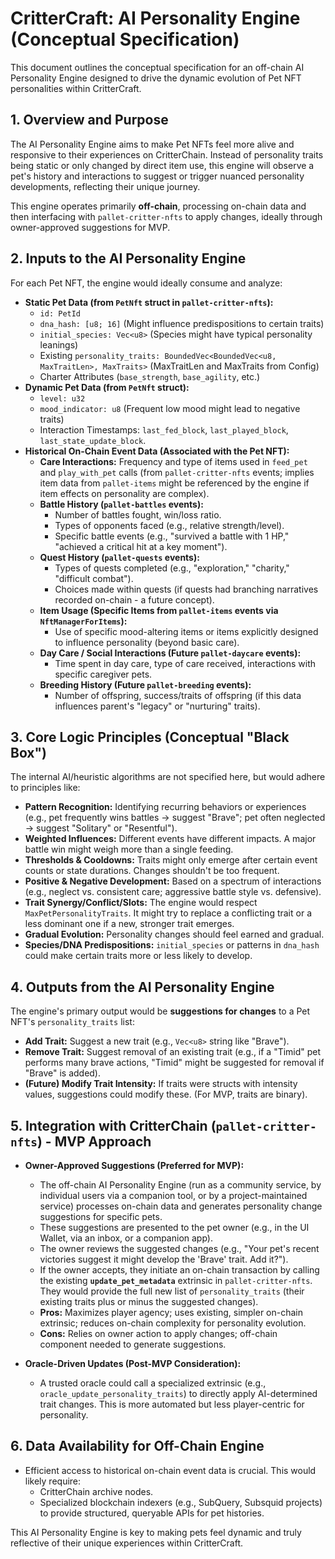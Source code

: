 # CritterCraft: AI Personality Engine (Conceptual Specification)

This document outlines the conceptual specification for an off-chain AI Personality Engine designed to drive the dynamic evolution of Pet NFT personalities within CritterCraft.

## 1. Overview and Purpose

The AI Personality Engine aims to make Pet NFTs feel more alive and responsive to their experiences on CritterChain. Instead of personality traits being static or only changed by direct item use, this engine will observe a pet's history and interactions to suggest or trigger nuanced personality developments, reflecting their unique journey.

This engine operates primarily **off-chain**, processing on-chain data and then interfacing with `pallet-critter-nfts` to apply changes, ideally through owner-approved suggestions for MVP.

## 2. Inputs to the AI Personality Engine

For each Pet NFT, the engine would ideally consume and analyze:

*   **Static Pet Data (from `PetNft` struct in `pallet-critter-nfts`):**
    *   `id: PetId`
    *   `dna_hash: [u8; 16]` (Might influence predispositions to certain traits)
    *   `initial_species: Vec<u8>` (Species might have typical personality leanings)
    *   Existing `personality_traits: BoundedVec<BoundedVec<u8, MaxTraitLen>, MaxTraits>` (MaxTraitLen and MaxTraits from Config)
    *   Charter Attributes (`base_strength`, `base_agility`, etc.)
*   **Dynamic Pet Data (from `PetNft` struct):**
    *   `level: u32`
    *   `mood_indicator: u8` (Frequent low mood might lead to negative traits)
    *   Interaction Timestamps: `last_fed_block`, `last_played_block`, `last_state_update_block`.
*   **Historical On-Chain Event Data (Associated with the Pet NFT):**
    *   **Care Interactions:** Frequency and type of items used in `feed_pet` and `play_with_pet` calls (from `pallet-critter-nfts` events; implies item data from `pallet-items` might be referenced by the engine if item effects on personality are complex).
    *   **Battle History (`pallet-battles` events):**
        *   Number of battles fought, win/loss ratio.
        *   Types of opponents faced (e.g., relative strength/level).
        *   Specific battle events (e.g., "survived a battle with 1 HP," "achieved a critical hit at a key moment").
    *   **Quest History (`pallet-quests` events):**
        *   Types of quests completed (e.g., "exploration," "charity," "difficult combat").
        *   Choices made within quests (if quests had branching narratives recorded on-chain - a future concept).
    *   **Item Usage (Specific Items from `pallet-items` events via `NftManagerForItems`):**
        *   Use of specific mood-altering items or items explicitly designed to influence personality (beyond basic care).
    *   **Day Care / Social Interactions (Future `pallet-daycare` events):**
        *   Time spent in day care, type of care received, interactions with specific caregiver pets.
    *   **Breeding History (Future `pallet-breeding` events):**
        *   Number of offspring, success/traits of offspring (if this data influences parent's "legacy" or "nurturing" traits).

## 3. Core Logic Principles (Conceptual "Black Box")

The internal AI/heuristic algorithms are not specified here, but would adhere to principles like:

*   **Pattern Recognition:** Identifying recurring behaviors or experiences (e.g., pet frequently wins battles -> suggest "Brave"; pet often neglected -> suggest "Solitary" or "Resentful").
*   **Weighted Influences:** Different events have different impacts. A major battle win might weigh more than a single feeding.
*   **Thresholds & Cooldowns:** Traits might only emerge after certain event counts or state durations. Changes shouldn't be too frequent.
*   **Positive & Negative Development:** Based on a spectrum of interactions (e.g., neglect vs. consistent care; aggressive battle style vs. defensive).
*   **Trait Synergy/Conflict/Slots:** The engine would respect `MaxPetPersonalityTraits`. It might try to replace a conflicting trait or a less dominant one if a new, stronger trait emerges.
*   **Gradual Evolution:** Personality changes should feel earned and gradual.
*   **Species/DNA Predispositions:** `initial_species` or patterns in `dna_hash` could make certain traits more or less likely to develop.

## 4. Outputs from the AI Personality Engine

The engine's primary output would be **suggestions for changes** to a Pet NFT's `personality_traits` list:
*   **Add Trait:** Suggest a new trait (e.g., `Vec<u8>` string like "Brave").
*   **Remove Trait:** Suggest removal of an existing trait (e.g., if a "Timid" pet performs many brave actions, "Timid" might be suggested for removal if "Brave" is added).
*   **(Future) Modify Trait Intensity:** If traits were structs with intensity values, suggestions could modify these. (For MVP, traits are binary).

## 5. Integration with CritterChain (`pallet-critter-nfts`) - MVP Approach

*   **Owner-Approved Suggestions (Preferred for MVP):**
    *   The off-chain AI Personality Engine (run as a community service, by individual users via a companion tool, or by a project-maintained service) processes on-chain data and generates personality change suggestions for specific pets.
    *   These suggestions are presented to the pet owner (e.g., in the UI Wallet, via an inbox, or a companion app).
    *   The owner reviews the suggested changes (e.g., "Your pet's recent victories suggest it might develop the 'Brave' trait. Add it?").
    *   If the owner accepts, they initiate an on-chain transaction by calling the existing **`update_pet_metadata`** extrinsic in `pallet-critter-nfts`. They would provide the full new list of `personality_traits` (their existing traits plus or minus the suggested changes).
    *   **Pros:** Maximizes player agency; uses existing, simpler on-chain extrinsic; reduces on-chain complexity for personality evolution.
    *   **Cons:** Relies on owner action to apply changes; off-chain component needed to generate suggestions.

*   **Oracle-Driven Updates (Post-MVP Consideration):**
    *   A trusted oracle could call a specialized extrinsic (e.g., `oracle_update_personality_traits`) to directly apply AI-determined trait changes. This is more automated but less player-centric for personality.

## 6. Data Availability for Off-Chain Engine

*   Efficient access to historical on-chain event data is crucial. This would likely require:
    *   CritterChain archive nodes.
    *   Specialized blockchain indexers (e.g., SubQuery, Subsquid projects) to provide structured, queryable APIs for pet histories.

This AI Personality Engine is key to making pets feel dynamic and truly reflective of their unique experiences within CritterCraft.
```
